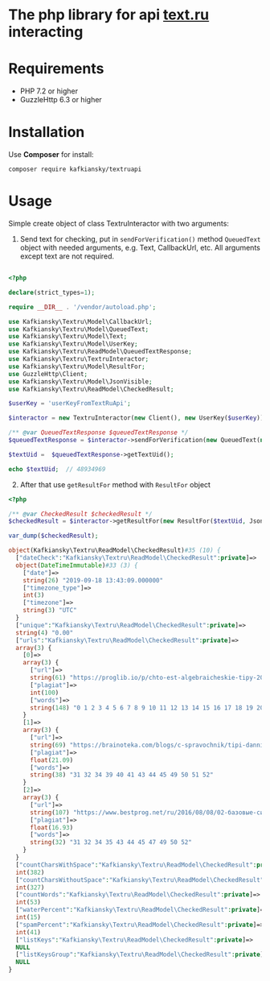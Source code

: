 # The php library for api [text.ru](http://text.ru) interacting

# Requirements

* PHP 7.2 or higher
* GuzzleHttp 6.3 or higher

# Installation

Use **Composer** for install:
```
composer require kafkiansky/textruapi
``` 

# Usage

Simple create object of class TextruInteractor with two arguments:

1. Send text for checking, put in `sendForVerification()` method `QueuedText` object with needed arguments, 
e.g. Text, CallbackUrl, etc.
All arguments except text are not required.

```php

<?php

declare(strict_types=1);

require __DIR__ . '/vendor/autoload.php';

use Kafkiansky\Textru\Model\CallbackUrl;
use Kafkiansky\Textru\Model\QueuedText;
use Kafkiansky\Textru\Model\Text;
use Kafkiansky\Textru\Model\UserKey;
use Kafkiansky\Textru\ReadModel\QueuedTextResponse;
use Kafkiansky\Textru\TextruInteractor;
use Kafkiansky\Textru\Model\ResultFor;
use GuzzleHttp\Client;
use Kafkiansky\Textru\Model\JsonVisible;
use Kafkiansky\Textru\ReadModel\CheckedResult;

$userKey = 'userKeyFromTextRuApi';

$interactor = new TextruInteractor(new Client(), new UserKey($userKey));

/** @var QueuedTextResponse $queuedTextResponse */
$queuedTextResponse = $interactor->sendForVerification(new QueuedText(new Text('your_text'), new CallbackUrl('your_url')));

$textUid =  $queuedTextResponse->getTextUid();

echo $textUid;  // 48934969

```

2. After that use `getResultFor` method with `ResultFor` object

```php
<?php

/** @var CheckedResult $checkedResult */
$checkedResult = $interactor->getResultFor(new ResultFor($textUid, JsonVisible::detail()));

var_dump($checkedResult);

object(Kafkiansky\Textru\ReadModel\CheckedResult)#35 (10) {
  ["dateCheck":"Kafkiansky\Textru\ReadModel\CheckedResult":private]=>
  object(DateTimeImmutable)#33 (3) {
    ["date"]=>
    string(26) "2019-09-18 13:43:09.000000"
    ["timezone_type"]=>
    int(3)
    ["timezone"]=>
    string(3) "UTC"
  }
  ["unique":"Kafkiansky\Textru\ReadModel\CheckedResult":private]=>
  string(4) "0.00"
  ["urls":"Kafkiansky\Textru\ReadModel\CheckedResult":private]=>
  array(3) {
    [0]=>
    array(3) {
      ["url"]=>
      string(61) "https://proglib.io/p/chto-est-algebraicheskie-tipy-2019-09-15"
      ["plagiat"]=>
      int(100)
      ["words"]=>
      string(148) "0 1 2 3 4 5 6 7 8 9 10 11 12 13 14 15 16 17 18 19 20 21 22 23 24 25 26 27 28 29 30 31 32 33 34 35 36 37 38 39 40 41 42 43 44 45 46 47 48 49 50 51 52"
    }
    [1]=>
    array(3) {
      ["url"]=>
      string(69) "https://brainoteka.com/blogs/c-spravochnik/tipi-dannih-i-peremennie-c"
      ["plagiat"]=>
      float(21.09)
      ["words"]=>
      string(38) "31 32 34 39 40 41 43 44 45 49 50 51 52"
    }
    [2]=>
    array(3) {
      ["url"]=>
      string(107) "https://www.bestprog.net/ru/2016/08/08/02-базовые-системные-или-типы-значени/"
      ["plagiat"]=>
      float(16.93)
      ["words"]=>
      string(32) "31 32 34 35 43 44 45 47 49 50 52"
    }
  }
  ["countCharsWithSpace":"Kafkiansky\Textru\ReadModel\CheckedResult":private]=>
  int(382)
  ["countCharsWithoutSpace":"Kafkiansky\Textru\ReadModel\CheckedResult":private]=>
  int(327)
  ["countWords":"Kafkiansky\Textru\ReadModel\CheckedResult":private]=>
  int(53)
  ["waterPercent":"Kafkiansky\Textru\ReadModel\CheckedResult":private]=>
  int(15)
  ["spamPercent":"Kafkiansky\Textru\ReadModel\CheckedResult":private]=>
  int(41)
  ["listKeys":"Kafkiansky\Textru\ReadModel\CheckedResult":private]=>
  NULL
  ["listKeysGroup":"Kafkiansky\Textru\ReadModel\CheckedResult":private]=>
  NULL
}


``` 